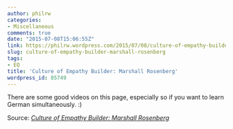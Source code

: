 ```yaml
---
author: philrw
categories:
- Miscellaneous
comments: true
date: "2015-07-08T15:06:55Z"
link: https://philrw.wordpress.com/2015/07/08/culture-of-empathy-builder-marshall-rosenberg/
slug: culture-of-empathy-builder-marshall-rosenberg
tags:
- EQ
title: 'Culture of Empathy Builder: Marshall Rosenberg'
wordpress_id: 85749
---
```


There are some good videos on this page, especially so if you want to learn German simultaneously. :)

Source: _[Culture of Empathy Builder: Marshall Rosenberg](http://cultureofempathy.com/references/Experts/Marshall-Rosenberg.htm)_
